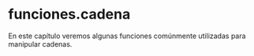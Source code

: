 # funciones.cadena
En este capítulo veremos algunas funciones comúnmente utilizadas para manipular cadenas.
